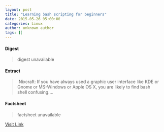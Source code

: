 ```yaml
---
layout: post
title: "Learning bash scripting for beginners"
date: 2015-05-26 05:00:00
categories: Linux
author: unknown author
tags: []
---
```



#### Digest
>digest unavailable

#### Extract
>&nbsp;Nixcraft: If you have always used a graphic user interface like KDE or Gnome or MS-Windows or Apple OS X, you are likely to find bash shell confusing....

#### Factsheet
>factsheet unavailable

[Visit Link](http://www.linuxtoday.com/developer/learning-bash-scripting-for-beginners-150520005015.html)


